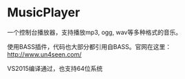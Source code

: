 # MusicPlayer

一个控制台播放器，支持播放mp3, ogg, wav等多种格式的音乐。

使用BASS插件，代码也大部分都引用自BASS。官网在这里：http://www.un4seen.com/

VS2015编译通过，也支持64位系统
